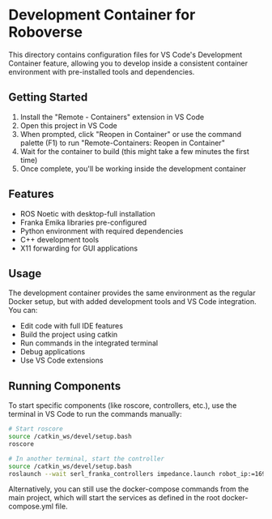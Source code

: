 # Development Container for Roboverse

This directory contains configuration files for VS Code's Development Container feature, allowing you to develop inside a consistent container environment with pre-installed tools and dependencies.

## Getting Started

1. Install the "Remote - Containers" extension in VS Code
2. Open this project in VS Code
3. When prompted, click "Reopen in Container" or use the command palette (F1) to run "Remote-Containers: Reopen in Container"
4. Wait for the container to build (this might take a few minutes the first time)
5. Once complete, you'll be working inside the development container

## Features

- ROS Noetic with desktop-full installation
- Franka Emika libraries pre-configured
- Python environment with required dependencies
- C++ development tools
- X11 forwarding for GUI applications

## Usage

The development container provides the same environment as the regular Docker setup, but with added development tools and VS Code integration. You can:

- Edit code with full IDE features
- Build the project using catkin
- Run commands in the integrated terminal
- Debug applications
- Use VS Code extensions

## Running Components

To start specific components (like roscore, controllers, etc.), use the terminal in VS Code to run the commands manually:

```bash
# Start roscore
source /catkin_ws/devel/setup.bash
roscore

# In another terminal, start the controller
source /catkin_ws/devel/setup.bash
roslaunch --wait serl_franka_controllers impedance.launch robot_ip:=169.254.67.230 load_gripper:=true
```

Alternatively, you can still use the docker-compose commands from the main project, which will start the services as defined in the root docker-compose.yml file. 